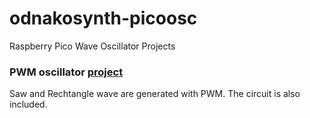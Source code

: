 # odnakosynth-picoosc
Raspberry Pico Wave Oscillator Projects

### PWM oscillator [project](https://github.com/devklee/odnakosynth-picoosc/tree/main/pwmosc)

Saw and Rechtangle wave are generated with PWM. The circuit is also included.
